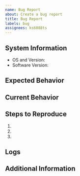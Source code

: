 ```yaml
---
name: Bug Report
about: Create a bug report
title: Bug Report
labels: bug
assignees: ks6088ts
---
```


<!-- IF SUFFICIENT INFORMATION IS NOT PROVIDED VIA THE FOLLOWING TEMPLATE THE ISSUE MIGHT BE CLOSED WITHOUT FURTHER CONSIDERATION OR INVESTIGATION -->

## System Information

- OS and Version:
- Software Version:

## Expected Behavior

<!-- Tell us what should happen -->

## Current Behavior

<!-- Tell us what happens instead of the expected behavior -->

## Steps to Reproduce

<!-- Provide a link to a live example, or an specific set of steps to -->

1.
1.
1.

## Logs

<!-- Provide logs if possible -->

## Additional Information

<!-- Any additional information that might be useful -->
